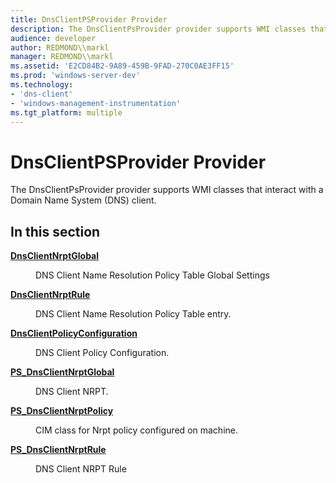 ```yaml
---
title: DnsClientPSProvider Provider
description: The DnsClientPsProvider provider supports WMI classes that interact with a Domain Name System (DNS) client.
audience: developer
author: REDMOND\\markl
manager: REDMOND\\markl
ms.assetid: 'E2CD84B2-9A89-459B-9FAD-270C0AE3FF15'
ms.prod: 'windows-server-dev'
ms.technology:
- 'dns-client'
- 'windows-management-instrumentation'
ms.tgt_platform: multiple
---
```


# DnsClientPSProvider Provider

The DnsClientPsProvider provider supports WMI classes that interact with a Domain Name System (DNS) client.

## In this section

<dl> <dt>

[**DnsClientNrptGlobal**](dnsclientnrptglobal.md)
</dt> <dd>

DNS Client Name Resolution Policy Table Global Settings

</dd> <dt>

[**DnsClientNrptRule**](dnsclientnrptrule.md)
</dt> <dd>

DNS Client Name Resolution Policy Table entry.

</dd> <dt>

[**DnsClientPolicyConfiguration**](dnsclientpolicyconfiguration.md)
</dt> <dd>

DNS Client Policy Configuration.

</dd> <dt>

[**PS\_DnsClientNrptGlobal**](ps-dnsclientnrptglobal.md)
</dt> <dd>

DNS Client NRPT.

</dd> <dt>

[**PS\_DnsClientNrptPolicy**](ps-dnsclientnrptpolicy.md)
</dt> <dd>

CIM class for Nrpt policy configured on machine.

</dd> <dt>

[**PS\_DnsClientNrptRule**](ps-dnsclientnrptrule.md)
</dt> <dd>

DNS Client NRPT Rule

</dd> </dl>

 

 




